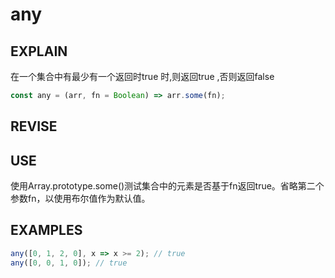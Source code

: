 # any

## EXPLAIN 
在一个集合中有最少有一个返回时true 时,则返回true ,否则返回false
```javascript
const any = (arr, fn = Boolean) => arr.some(fn);
```
## REVISE
 
## USE
使用Array.prototype.some()测试集合中的元素是否基于fn返回true。省略第二个参数fn，以使用布尔值作为默认值。
## EXAMPLES 
```javascript
any([0, 1, 2, 0], x => x >= 2); // true
any([0, 0, 1, 0]); // true
```